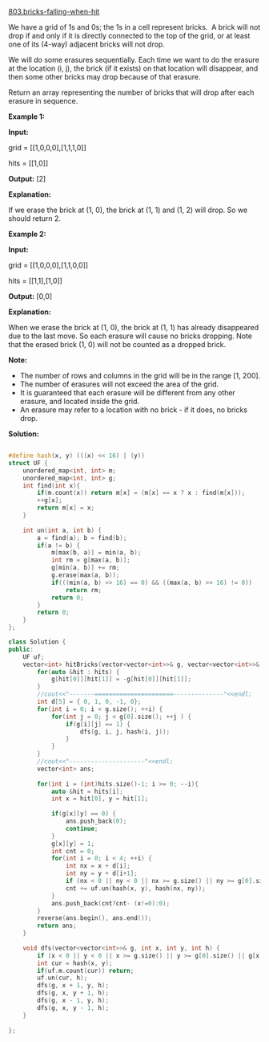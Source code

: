[803.bricks-falling-when-hit](https://leetcode.com/problems/bricks-falling-when-hit/)  

We have a grid of 1s and 0s; the 1s in a cell represent bricks.  A brick will not drop if and only if it is directly connected to the top of the grid, or at least one of its (4-way) adjacent bricks will not drop.

We will do some erasures sequentially. Each time we want to do the erasure at the location (i, j), the brick (if it exists) on that location will disappear, and then some other bricks may drop because of that erasure.

Return an array representing the number of bricks that will drop after each erasure in sequence.

  
**Example 1:**
  
**Input:** 
  
grid = \[\[1,0,0,0\],\[1,1,1,0\]\]
  
hits = \[\[1,0\]\]
  
**Output:** \[2\]
  
**Explanation:** 
  
If we erase the brick at (1, 0), the brick at (1, 1) and (1, 2) will drop. So we should return 2.

  
**Example 2:**
  
**Input:** 
  
grid = \[\[1,0,0,0\],\[1,1,0,0\]\]
  
hits = \[\[1,1\],\[1,0\]\]
  
**Output:** \[0,0\]
  
**Explanation:** 
  
When we erase the brick at (1, 0), the brick at (1, 1) has already disappeared due to the last move. So each erasure will cause no bricks dropping.  Note that the erased brick (1, 0) will not be counted as a dropped brick.

**Note:**

*   The number of rows and columns in the grid will be in the range \[1, 200\].
*   The number of erasures will not exceed the area of the grid.
*   It is guaranteed that each erasure will be different from any other erasure, and located inside the grid.
*   An erasure may refer to a location with no brick - if it does, no bricks drop.  



**Solution:**  

```cpp

#define hash(x, y) (((x) << 16) | (y))
struct UF {
    unordered_map<int, int> m;
    unordered_map<int, int> g;
    int find(int x){
        if(m.count(x)) return m[x] = (m[x] == x ? x : find(m[x]));
        ++g[x];
        return m[x] = x;
    }
    
    int un(int a, int b) {
        a = find(a); b = find(b);
        if(a != b) {
            m[max(b, a)] = min(a, b);
            int rm = g[max(a, b)];
            g[min(a, b)] += rm;
            g.erase(max(a, b));
            if(((min(a, b) >> 16) == 0) && ((max(a, b) >> 16) != 0))
                return rm;
            return 0;
        }
        return 0;
    }
};

class Solution {
public:
    UF uf;
    vector<int> hitBricks(vector<vector<int>>& g, vector<vector<int>>& hits) {
        for(auto &hit : hits) {
            g[hit[0]][hit[1]] = -g[hit[0]][hit[1]];
        }
        //cout<<"-------======================--------------"<<endl;
        int d[5] = { 0, 1, 0, -1, 0};
        for(int i = 0; i < g.size(); ++i) {
            for(int j = 0; j < g[0].size(); ++j ) {
                if(g[i][j] == 1) {
                    dfs(g, i, j, hash(i, j));
                }
            }
        }
        //cout<<"---------------------"<<endl;
        vector<int> ans;
        
        for(int i = (int)hits.size()-1; i >= 0; --i){
            auto &hit = hits[i];
            int x = hit[0], y = hit[1];
            
            if(g[x][y] == 0) {
                ans.push_back(0);
                continue;
            }
            g[x][y] = 1;
            int cnt = 0;
            for(int i = 0; i < 4; ++i) {
                int nx = x + d[i];
                int ny = y + d[i+1];
                if (nx < 0 || ny < 0 || nx >= g.size() || ny >= g[0].size() || g[nx][ny] != 1) continue;
                cnt += uf.un(hash(x, y), hash(nx, ny));
            }
            ans.push_back(cnt?cnt- (x!=0):0);
        }
        reverse(ans.begin(), ans.end());
        return ans;
    }
    
    void dfs(vector<vector<int>>& g, int x, int y, int h) {
        if (x < 0 || y < 0 || x >= g.size() || y >= g[0].size() || g[x][y] != 1) return;
        int cur = hash(x, y);
        if(uf.m.count(cur)) return;
        uf.un(cur, h);
        dfs(g, x + 1, y, h);
        dfs(g, x, y + 1, h);
        dfs(g, x - 1, y, h);
        dfs(g, x, y - 1, h);
    }
    
};
```
      